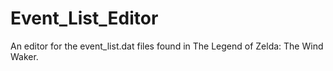 Event_List_Editor
=================

An editor for the event_list.dat files found in The Legend of Zelda: The Wind Waker.
